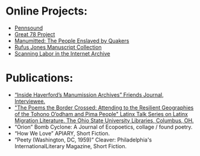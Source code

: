 # Online Projects:
- [Pennsound](https://writing.upenn.edu/pennsound/)
- [Great 78 Project](https://archive.org/details/georgeblood)
- [Manumitted: The People Enslaved by Quakers](https://manumissions.haverford.edu/)
- [Rufus Jones Manuscript Collection](https://archives.tricolib.brynmawr.edu/resources/hcmc-1130)
- [Scanning Labor in the Internet Archive](https://scanninglabor.github.io/IAScanningLabor/)

# Publications: 
- [“Inside Haverford’s Manumission Archives” Friends Journal, Interviewee.](https://www.friendsjournal.org/inside-haverfords-manumission-archives/)
- ["The Poems the Border Crossed: Attending to the Resilient Geographies of the Tohono O’odham and Pima People" Latinx Talk Series on Latinx Migration Literature. The Ohio State University Libraries, Columbus, OH.](https://latinxtalk.org/2020/03/23/the-poems-the-border-crossed-attending-to-the-resilient-geographies-of-the-tohono-oodham-and-pima-people/)
- “Orion” Bomb Cyclone: A Journal of Ecopoetics, collage / found poetry.
- “How We Love” APIARY, Short Fiction.
- “Peety (Washington, DC, 1959)” Cleaver: Philadelphia's InternationalLiterary  Magazine, Short Fiction.
